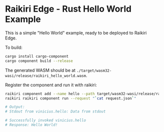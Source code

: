 # Raikiri Edge - Rust Hello World Example

This is a simple "Hello World" example, ready to be deployed to Raikiri Edge.

To build:

```sh
cargo install cargo-component
cargo component build --release
```

The generated WASM should be at `./target/wasm32-wasi/release/raikiri_hello_world.wasm`.

Register the component and run it with raikiri:

```sh
raikiri component add --name hello --path target/wasm32-wasi/release/raikiri_hello_world.wasm
raikiri raikiri component run --request "`cat request.json`"

# Output:
# Stdout from vinicius.hello: Data from stdout

# Successfully invoked vinicius.hello
# Response: Hello World!
```